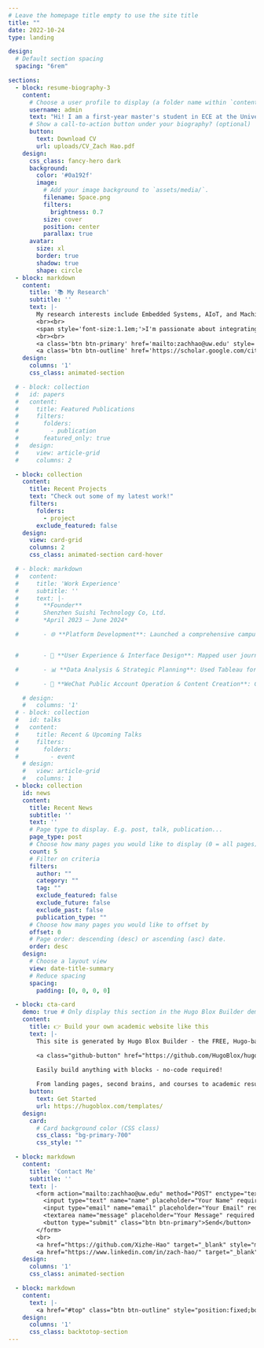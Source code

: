 ```yaml
---
# Leave the homepage title empty to use the site title
title: ""
date: 2022-10-24
type: landing

design:
  # Default section spacing
  spacing: "6rem"

sections:
  - block: resume-biography-3
    content:
      # Choose a user profile to display (a folder name within `content/authors/`)
      username: admin
      text: "Hi! I am a first-year master's student in ECE at the University of Washington, currently working as a research assistant at the Ubiquitous Computing Lab. Before coming to UW, I completed my undergraduate degree at the <a href=\"https://www.sustech.edu.cn/en/\">Southern University of Science and Technology</a>, where I was fortunupately mentored by <a href=\"https://scholar.google.co.uk/citations?user=jWmF7IQAAAAJ&hl=en\">Prof. Guoping Liu</a> and <a href=\"https://scholar.google.com/citations?user=sNve2YAAAAAJ&hl=zh-CN\">Prof. Xing Cheng</a>. "
      # Show a call-to-action button under your biography? (optional)
      button:
        text: Download CV
        url: uploads/CV_Zach Hao.pdf
    design:
      css_class: fancy-hero dark
      background:
        color: '#0a192f'
        image:
          # Add your image background to `assets/media/`.
          filename: Space.png
          filters:
            brightness: 0.7
          size: cover
          position: center
          parallax: true
      avatar:
        size: xl
        border: true
        shadow: true
        shape: circle
  - block: markdown
    content:
      title: '📚 My Research'
      subtitle: ''
      text: |-
        My research interests include Embedded Systems, AIoT, and Machine Learning.
        <br><br>
        <span style='font-size:1.1em;'>I'm passionate about integrating technology and business to address real-world challenges and contribute positively to society.</span>
        <br><br>
        <a class='btn btn-primary' href='mailto:zachhao@uw.edu' style='margin-right:10px;'>Contact Me</a>
        <a class='btn btn-outline' href='https://scholar.google.com/citations?user=YOUR_ID' target='_blank'>Google Scholar</a>
    design:
      columns: '1'
      css_class: animated-section

  # - block: collection
  #   id: papers
  #   content:
  #     title: Featured Publications
  #     filters:
  #       folders:
  #         - publication
  #       featured_only: true
  #   design:
  #     view: article-grid
  #     columns: 2

  - block: collection
    content:
      title: Recent Projects
      text: "Check out some of my latest work!"
      filters:
        folders:
          - project
        exclude_featured: false
    design:
      view: card-grid
      columns: 2
      css_class: animated-section card-hover

  # - block: markdown
  #   content:
  #     title: 'Work Experience'
  #     subtitle: ''
  #     text: |-
  #       **Founder**  
  #       Shenzhen Suishi Technology Co, Ltd.  
  #       *April 2023 – June 2024*

  #       - 🌐 **Platform Development**: Launched a comprehensive campus offer platform, partnering with major platforms (Meituan, Taobao, Jingdong) to provide college students with exclusive discounts on food, entertainment, and online shopping.  


  #       - 🎨 **User Experience & Interface Design**: Mapped user journeys to understand user needs, designed and implemented the front end of a WeChat mini-program using JavaScript and Wechat Devtools, ensuring a smooth and intuitive user experience.  

  #       - 📊 **Data Analysis & Strategic Planning**: Used Tableau for data visualization, analyzing user trends and behaviors to inform financial management and company strategy. Implemented UI enhancements and functionality optimizations in mini-programs to keep users engaged.  

  #       - 📝 **WeChat Public Account Operation & Content Creation**: Created and managed content for the company's WeChat public account, focusing on topics relevant to college student growth and education. Authored a popular article on university student development, achieving over 68,000 views on a single post. 

    # design:
    #   columns: '1'
  # - block: collection
  #   id: talks
  #   content:
  #     title: Recent & Upcoming Talks
  #     filters:
  #       folders:
  #         - event
    # design:
    #   view: article-grid
    #   columns: 1
  - block: collection
    id: news
    content:
      title: Recent News
      subtitle: ''
      text: ''
      # Page type to display. E.g. post, talk, publication...
      page_type: post
      # Choose how many pages you would like to display (0 = all pages)
      count: 5
      # Filter on criteria
      filters:
        author: ""
        category: ""
        tag: ""
        exclude_featured: false
        exclude_future: false
        exclude_past: false
        publication_type: ""
      # Choose how many pages you would like to offset by
      offset: 0
      # Page order: descending (desc) or ascending (asc) date.
      order: desc
    design:
      # Choose a layout view
      view: date-title-summary
      # Reduce spacing
      spacing:
        padding: [0, 0, 0, 0]

  - block: cta-card
    demo: true # Only display this section in the Hugo Blox Builder demo site
    content:
      title: 👉 Build your own academic website like this
      text: |-
        This site is generated by Hugo Blox Builder - the FREE, Hugo-based open source website builder trusted by 250,000+ academics like you.

        <a class="github-button" href="https://github.com/HugoBlox/hugo-blox-builder" data-color-scheme="no-preference: light; light: light; dark: dark;" data-icon="octicon-star" data-size="large" data-show-count="true" aria-label="Star HugoBlox/hugo-blox-builder on GitHub">Star</a>

        Easily build anything with blocks - no-code required!
        
        From landing pages, second brains, and courses to academic resumés, conferences, and tech blogs.
      button:
        text: Get Started
        url: https://hugoblox.com/templates/
    design:
      card:
        # Card background color (CSS class)
        css_class: "bg-primary-700"
        css_style: ""

  - block: markdown
    content:
      title: 'Contact Me'
      subtitle: ''
      text: |-
        <form action="mailto:zachhao@uw.edu" method="POST" enctype="text/plain">
          <input type="text" name="name" placeholder="Your Name" required style="margin-bottom:10px;width:100%;padding:8px;">
          <input type="email" name="email" placeholder="Your Email" required style="margin-bottom:10px;width:100%;padding:8px;">
          <textarea name="message" placeholder="Your Message" required style="margin-bottom:10px;width:100%;padding:8px;"></textarea>
          <button type="submit" class="btn btn-primary">Send</button>
        </form>
        <br>
        <a href="https://github.com/Xizhe-Hao" target="_blank" style="margin-right:10px;">GitHub</a>
        <a href="https://www.linkedin.com/in/zach-hao/" target="_blank">LinkedIn</a>
    design:
      columns: '1'
      css_class: animated-section

  - block: markdown
    content:
      text: |-
        <a href="#top" class="btn btn-outline" style="position:fixed;bottom:40px;right:40px;z-index:1000;">Back to Top</a>
    design:
      columns: '1'
      css_class: backtotop-section
---
```

